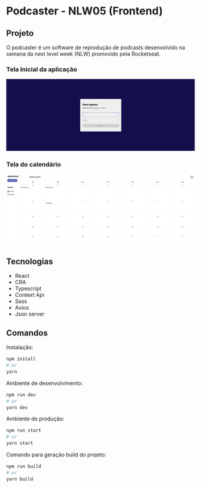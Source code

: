 # Podcaster - NLW05 (Frontend)

## Projeto
O podcaster é um software de reprodução de podcasts desenvolvido na semana da next level week (NLW) promovido pela Rocketseat.

### Tela Inicial da aplicação
![!home](./public/assets/login.png)

### Tela do calendário
![!home](./public/assets/calendario.png)

## Tecnologias
- React
- CRA
- Typescript
- Context Api
- Sass
- Axios
- Json server

## Comandos

Instalação:

```bash
npm install
# or
yarn
```

Ambiente de desenvolvimento:

```bash
npm run dev
# or
yarn dev
```

Ambiente de produção:

```bash
npm run start
# or
yarn start
```

Comando para geração build do projeto:

```bash
npm run build
# or
yarn build
```

